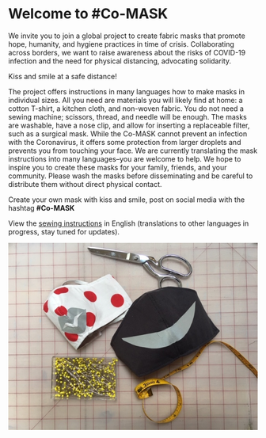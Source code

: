 # Welcome to #Co-MASK

We invite you to join a global project to create fabric masks that promote hope, humanity, and hygiene practices in time of crisis. Collaborating across borders, we want to raise awareness about the risks of COVID-19 infection and the need for physical distancing, advocating solidarity. 

Kiss and smile at a safe distance!

The project offers instructions in many languages how to make masks in individual sizes. All you need are materials you will likely find at home: a cotton T-shirt, a kitchen cloth, and non-woven fabric. You do not need a sewing machine; scissors, thread, and needle will be enough. The masks are washable, have a nose clip, and allow for inserting a replaceable filter, such as a surgical mask. While the Co-MASK cannot prevent an infection with the Coronavirus, it offers some protection from larger droplets and prevents you from touching your face. We are currently translating the mask instructions into many languages–you are welcome to help. We hope to inspire you to create these masks for your family, friends, and your community. Please wash the masks before disseminating and be careful to distribute them without direct physical contact. 

Create your own mask with kiss and smile, post on social media with the hashtag **#Co-MASK**

View the [sewing instructions](https://docs.google.com/presentation/d/1T_rO2Q8HKdWN_8hhGp65-JKylpn2vpFx0kGD602U618/edit?usp=sharing) in English (translations to other languages in progress, stay tuned for updates). 

![](media/image1.jpg)